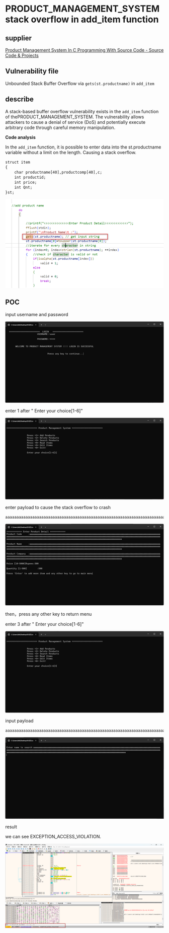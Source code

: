 # PRODUCT_MANAGEMENT_SYSTEM stack overflow in add_item function 



## supplier

[Product Management System In C Programming With Source Code - Source Code & Projects](https://code-projects.org/product-management-system-c-programming-source-code/)



## Vulnerability file

Unbounded Stack Buffer Overflow via `gets(st.productname)` in `add_item`



## describe

A stack-based buffer overflow vulnerability exists in the `add_item` function of thePRODUCT_MANAGEMENT_SYSTEM. The vulnerability allows attackers to cause a denial of service (DoS) and potentially execute arbitrary code through careful memory manipulation.



**Code analysis**

In the `add_item` function,  it is possible to enter data into the st.productname variable without a limit on the length. Causing a stack overflow.



```
struct item
{
	char productname[40],productcomp[40],c;
	int productid;
	int price;
	int Qnt;
}st;
```

![image-20250416205759454](https://raw.githubusercontent.com/zzzxc643/images/main/image/image-20250416205759454.png)



## POC

input username and password

![image-20250416205827297](https://raw.githubusercontent.com/zzzxc643/images/main/image/image-20250416205827297.png)



enter 1 after   " Enter your choice[1-6]"

![image-20250416205839640](https://raw.githubusercontent.com/zzzxc643/images/main/image/image-20250416205839640.png)



enter payload to cause the stack overflow to crash

```
aaaaaaaaaaaaaaaaaaaaaaaaaaaaaaaaaaaaaaaaaaaaaaaaaaaaaaaaaaaaaaaaaaaaaaaaaaaaaaaaaaaaaaaaaaaaaaaaaaaaaaaaaaaaaaaaaaaaaaaaaaaaaaaaaaaaaaaaaaaaaaaaaaaaaaaaaaaaaaaaaaaaaaaaaaaaaaaaaaaaaaaaaaaaaaaaaaaaaaaaaaaaaaaaaaaaaaaaaaaaaaaaaaaaaaaaaaaaaaaaaaaaaaaaaaaaaaaaaaaaaaaaaaaaaaaaaaaaaaaaaaaaaaaaaaaaaaaaaaaaaaaaaaaaaaaa
```



![image-20250416205958923](https://raw.githubusercontent.com/zzzxc643/images/main/image/image-20250416205958923.png)



then，press any other key to return menu

enter 3 after   " Enter your choice[1-6]"

![image-20250416210025221](https://raw.githubusercontent.com/zzzxc643/images/main/image/image-20250416210025221.png)



input payload

```
aaaaaaaaaaaaaaaaaaaaaaaaaaaaaaaaaaaaaaaaaaaaaaaaaaaaaaaaaaaaaaaaaaaaaaaaaaaaaaaaaaaaaaaaaaaaaaaaaaaaaaaaaaaaaaaaaaaaaaaaaaaaaaaaaaaaaaaaaaaaaaaaaaaaaaaaaaaaaaaaaaaaaaaaaaaaaaaaaaaaaaaaaaaaaaaaaaaaaaaaaaaaaaaaaaaaaaaaaaaaaaaaaaaaaaaaaaaaaaaaaaaaaaaaaaaaaaaaaaaaaaaaaaaaaaaaaaaaaaaaaaaaaaaaaaaaaaaaaaaaaaaaaaaaaaaa
```

![image-20250416210108088](https://raw.githubusercontent.com/zzzxc643/images/main/image/image-20250416210108088.png)



result

we can see EXCEPTION_ACCESS_VIOLATION.

![image-20250416210134608](https://raw.githubusercontent.com/zzzxc643/images/main/image/image-20250416210134608.png)